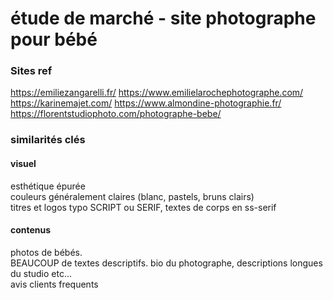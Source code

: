 # étude de marché - site photographe pour bébé

### Sites ref
https://emiliezangarelli.fr/
https://www.emilielarochephotographe.com/
https://karinemajet.com/
https://www.almondine-photographie.fr/
https://florentstudiophoto.com/photographe-bebe/

### similarités clés
#### visuel
esthétique épurée  
couleurs généralement claires (blanc, pastels, bruns clairs)  
titres et logos typo SCRIPT ou SERIF, textes de corps en ss-serif  

#### contenus
photos de bébés.  
BEAUCOUP de textes descriptifs. bio du photographe, descriptions longues du studio etc...  
avis clients frequents  
